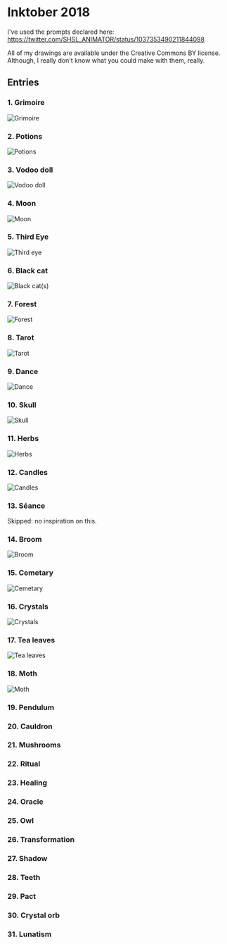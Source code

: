 # Inktober 2018

I've used the prompts declared here: <https://twitter.com/SHSL_ANIMATOR/status/1037353490211844098>

All of my drawings are available under the Creative Commons BY license. Although, I really don't know what you could make with them, really.

## Entries

### 1. Grimoire

![Grimoire](witchtober-01.jpg)

### 2. Potions

![Potions](witchtober-02.jpg)

### 3. Vodoo doll

![Vodoo doll](witchtober-03.jpg)

### 4. Moon

![Moon](witchtober-04.jpg)

### 5. Third Eye

![Third eye](witchtober-05.jpg)

### 6. Black cat

![Black cat(s)](witchtober-06.jpg)

### 7. Forest

![Forest](witchtober-07.jpg)

### 8. Tarot

![Tarot](witchtober-08.jpg)

### 9. Dance

![Dance](witchtober-09.jpg)

### 10. Skull

![Skull](witchtober-10.jpg)

### 11. Herbs

![Herbs](witchtober-11.jpg)

### 12. Candles

![Candles](witchtober-12.jpg)

### 13. Séance

Skipped: no inspiration on this.

### 14. Broom

![Broom](witchtober-14.jpg)

### 15. Cemetary

![Cemetary](witchtober-15.jpg)

### 16. Crystals

![Crystals](witchtober-16.jpg)

### 17. Tea leaves

![Tea leaves](witchtober-17.jpg)

### 18. Moth

![Moth](witchtober-18.jpg)

### 19. Pendulum

### 20. Cauldron

### 21. Mushrooms

### 22. Ritual

### 23. Healing

### 24. Oracle

### 25. Owl

### 26. Transformation

### 27. Shadow

### 28. Teeth

### 29. Pact

### 30. Crystal orb

### 31. Lunatism

